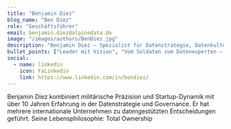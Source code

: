 ```yaml
---
title: "Benjamin Diez"
blog_name: "Ben Diez" 
role: "Geschäftsführer"
email: benjamin.diez@alpinedata.de
image: "/images/authors/BenDiez.jpg"
description: "Benjamin Diez – Spezialist für Datenstrategie, Datenkultur und Governance. Er unterstützt Unternehmen beim Aufbau einer nachhaltigen Dateninfrastruktur."
bullet_points: ["Leader mit Vision", "Vom Soldaten zum Datenexperten – taktische Exzellenz für Ihre Datenstrategie", "Finanz- und Steuerungsprofi", "Benutzt als begeisterter Taucher viel zu oft den Begriff „Deep Dive“"]
social:
  - name: linkedin
    icon: FaLinkedin
    link: https://www.linkedin.com/in/bendiez/
---
```


Benjamin Diez kombiniert militärische Präzision und Startup-Dynamik mit über 10 Jahren Erfahrung in der Datenstrategie und Governance. Er hat mehrere internationale Unternehmen zu datengestützten Entscheidungen geführt. Seine Lebensphilosophie: Total Ownership 
